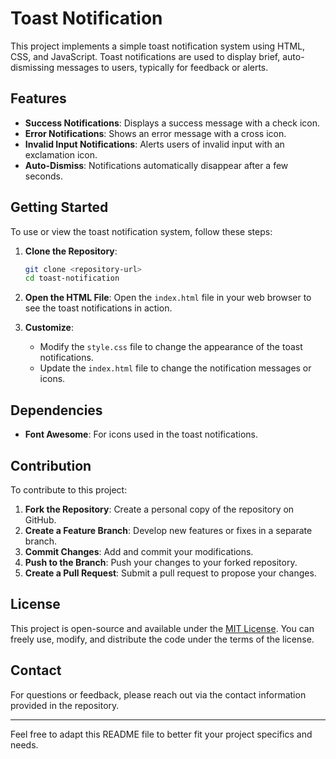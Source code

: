 # Toast Notification

This project implements a simple toast notification system using HTML, CSS, and JavaScript. Toast notifications are used to display brief, auto-dismissing messages to users, typically for feedback or alerts.

## Features

- **Success Notifications**: Displays a success message with a check icon.
- **Error Notifications**: Shows an error message with a cross icon.
- **Invalid Input Notifications**: Alerts users of invalid input with an exclamation icon.
- **Auto-Dismiss**: Notifications automatically disappear after a few seconds.

## Getting Started

To use or view the toast notification system, follow these steps:

1. **Clone the Repository**:

   ```bash
   git clone <repository-url>
   cd toast-notification
   ```

2. **Open the HTML File**:
   Open the `index.html` file in your web browser to see the toast notifications in action.

3. **Customize**:
   - Modify the `style.css` file to change the appearance of the toast notifications.
   - Update the `index.html` file to change the notification messages or icons.

## Dependencies

- **Font Awesome**: For icons used in the toast notifications.

## Contribution

To contribute to this project:

1. **Fork the Repository**: Create a personal copy of the repository on GitHub.
2. **Create a Feature Branch**: Develop new features or fixes in a separate branch.
3. **Commit Changes**: Add and commit your modifications.
4. **Push to the Branch**: Push your changes to your forked repository.
5. **Create a Pull Request**: Submit a pull request to propose your changes.

## License

This project is open-source and available under the [MIT License](LICENSE). You can freely use, modify, and distribute the code under the terms of the license.

## Contact

For questions or feedback, please reach out via the contact information provided in the repository.

---

Feel free to adapt this README file to better fit your project specifics and needs.
